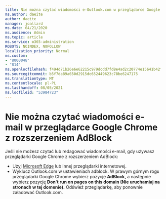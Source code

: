 ```yaml
---
title: Nie można czytać wiadomości e-Outlook.com w przeglądarce Google Chrome z rozszerzeniem AdBlock
ms.author: daeite
author: daeite
manager: joallard
ms.date: 04/21/2020
ms.audience: Admin
ms.topic: article
ms.service: o365-administration
ROBOTS: NOINDEX, NOFOLLOW
localization_priority: Normal
ms.custom:
- "8000048"
- "814"
ms.openlocfilehash: f494d71b26e6e62215c979dcdd7fd8e4ad2c20774e15641b42f1f6208eaa2922
ms.sourcegitcommit: b5f7da89a650d2915dc652449623c78be6247175
ms.translationtype: MT
ms.contentlocale: pl-PL
ms.lasthandoff: 08/05/2021
ms.locfileid: "53984723"
---
```

# <a name="cant-read-email-in-google-chrome-with-adblock"></a>Nie można czytać wiadomości e-mail w przeglądarce Google Chrome z rozszerzeniem AdBlock

Jeśli nie możesz czytać lub redagować wiadomości e-mail, gdy używasz przeglądarki Google Chrome z rozszerzeniem AdBlock:

- Użyj [Microsoft Edge](https://go.microsoft.com/fwlink/p/?linkid=2001503&amp;clcid=0x409) lub innej przeglądarki internetowej.
- Wyklucz Outlook.com w ustawieniach adblock. W prawym górnym rogu przeglądarki Google Chrome wybierz pozycję **AdBlock,** a następnie wybierz pozycję **Don't run on pages on this domain (Nie uruchamiaj na stronach w tej domenie).** Odśwież przeglądarkę, aby ponownie załadować Outlook.com.
